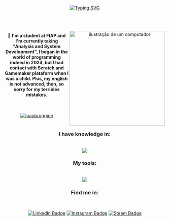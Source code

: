 <div align="center">

[![Typing SVG](https://readme-typing-svg.demolab.com?font=Major+Mono+Display&size=30&pause=1000&color=15B308&center=true&vCenter=true&width=560&lines=Hello+World!+I'm+Broggine)](https://git.io/typing-svg)
<br>
<br>
<br>
<br>

<img src="https://raw.githubusercontent.com/MicaelliMedeiros/micaellimedeiros/master/image/computer-illustration.png" alt="ilustração de um computador" min-width="300px" max-width="400px" width="300px" align="right">
<h4>💬 I'm a student at FIAP and I'm currently taking "Analysis and System Development", I began in the world of programming indeed in 2024, but I had contact with Scratch and Gamemaker plataform when I was a child. Plus, my english is not advanced, then, so sorry for my terribles mistakes.</h4>
<br>

[![joaobroggine](https://github-readme-stats.vercel.app/api/top-langs/?username=joaobroggine&layout=compact&theme=highcontrast)](https://github.com/anuraghazra/github-readme-stats)
<br>
<br>
<h3>I have knowledge in:</h3>
<p align="center">
    <br>
    <img src="https://skillicons.dev/icons?i=java,spring,py,mysql,html,css,js,ts,react,tailwind,nextjs" />
</p>
<h3>My tools:</h3>
<p align="center">
    <br>
    <img src="https://skillicons.dev/icons?i=vscode,eclipse,github,git,figma,idea" />
</p>
<div style="inline_block">
<h3>Find me in:</h3>
<br>
  
[![LinkedIn Badge](https://img.shields.io/badge/LinkedIn-0077B5?style=for-the-badge&logo=linkedin&logoColor=white)](https://www.linkedin.com/in/joão-vitor-broggine-5b92a02b2/) [![Instagram Badge](https://img.shields.io/badge/Instagram-E4405F?style=for-the-badge&logo=instagram&logoColor=white)](https://www.instagram.com/just.joaozz?igsh=MTZqM24zc2hlY2libg==/) [![Steam Badge](https://img.shields.io/badge/Steam-171a21?style=for-the-badge&logo=steam&logoColor=white)](https://steamcommunity.com/profiles/76561199168089335/)
